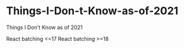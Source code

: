# Things-I-Don-t-Know-as-of-2021
Things I Don’t Know as of 2021

React batching <=17
React batching >=18

